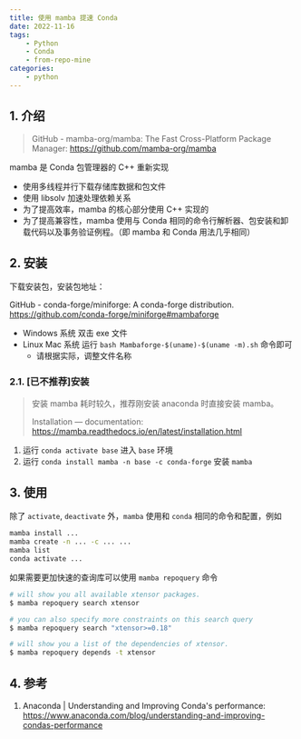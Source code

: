```yaml
---
title: 使用 mamba 提速 Conda
date: 2022-11-16
tags:
    - Python
    - Conda
    - from-repo-mine
categories:
    - python
---
```


## 1. 介绍

> GitHub - mamba-org/mamba: The Fast Cross-Platform Package Manager: <https://github.com/mamba-org/mamba>

mamba 是 Conda 包管理器的 C++ 重新实现

- 使用多线程并行下载存储库数据和包文件
- 使用 libsolv 加速处理依赖关系
- 为了提高效率，mamba 的核心部分使用 C++ 实现的
- 为了提高兼容性，mamba 使用与 Conda 相同的命令行解析器、包安装和卸载代码以及事务验证例程。（即 mamba 和 Conda 用法几乎相同）

## 2. 安装

下载安装包，安装包地址：

GitHub - conda-forge/miniforge: A conda-forge distribution. <https://github.com/conda-forge/miniforge#mambaforge>

- Windows 系统 双击 exe 文件
- Linux Mac 系统 运行 `bash Mambaforge-$(uname)-$(uname -m).sh` 命令即可
  - 请根据实际，调整文件名称

### 2.1. [已不推荐]安装

> 安装 mamba 耗时较久，推荐刚安装 anaconda 时直接安装 mamba。
>
> Installation — documentation: <https://mamba.readthedocs.io/en/latest/installation.html>

1. 运行 `conda activate base` 进入 `base` 环境
2. 运行 `conda install mamba -n base -c conda-forge` 安装 `mamba`

## 3. 使用

除了 `activate`, `deactivate` 外，`mamba` 使用和 `conda` 相同的命令和配置，例如

```bash
mamba install ...
mamba create -n ... -c ... ...
mamba list
conda activate ...
```

如果需要更加快速的查询库可以使用 `mamba repoquery` 命令

```bash
# will show you all available xtensor packages.
$ mamba repoquery search xtensor

# you can also specify more constraints on this search query
$ mamba repoquery search "xtensor>=0.18"

# will show you a list of the dependencies of xtensor.
$ mamba repoquery depends -t xtensor
```

## 4. 参考

1. Anaconda | Understanding and Improving Conda's performance: <https://www.anaconda.com/blog/understanding-and-improving-condas-performance>

<!--
Copyright © 2022,2023 [cc01cc](https://github.com/cc01cc)

本页面采用 [知识共享署名-非商业性使用 4.0 国际许可协议](http://creativecommons.org/licenses/by-nc/4.0/) 进行许可。

转载请注明原始地址：<https://github.com/cc01cc>
-->